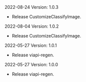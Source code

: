 2022-08-24 Version: 1.0.3
- Release CustomizeClassifyImage.

2022-08-04 Version: 1.0.2
- Release CustomizeClassifyImage.

2022-05-27 Version: 1.0.1
- Release viapi-regen.

2022-05-27 Version: 1.0.0
- Release viapi-regen.

